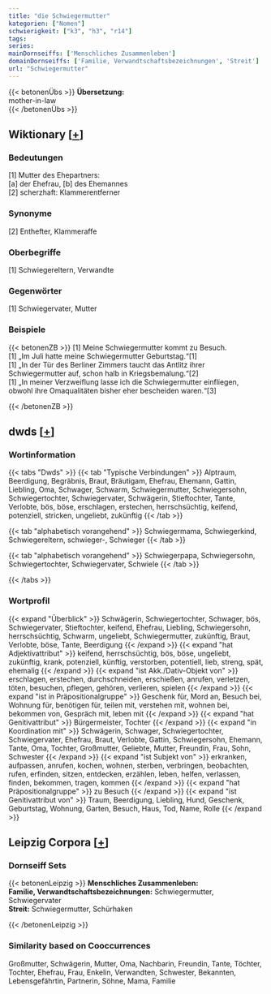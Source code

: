 ```yaml
---
title: "die Schwiegermutter"
kategorien: ["Nomen"]
schwierigkeit: ["k3", "h3", "r14"]
tags:
series:
mainDornseiffs: ['Menschliches Zusammenleben']
domainDornseiffs: ['Familie, Verwandtschaftsbezeichnungen', 'Streit']
url: "Schwiegermutter"
---
```


{{< betonenÜbs >}}
**Übersetzung:**  
mother-in-law  
{{< /betonenÜbs >}}

## Wiktionary [[+](https://de.wiktionary.org/wiki/Schwiegermutter)]

### Bedeutungen
[1] Mutter des Ehepartners:  
[a] der Ehefrau, [b] des Ehemannes  
[2] scherzhaft: Klammerentferner  

### Synonyme
[2] Enthefter, Klammeraffe  

### Oberbegriffe
[1] Schwiegereltern, Verwandte  

### Gegenwörter
[1] Schwiegervater, Mutter  

### Beispiele
{{< betonenZB >}}
[1] Meine Schwiegermutter kommt zu Besuch.  
[1] „Im Juli hatte meine Schwiegermutter Geburtstag.“[1]  
[1] „In der Tür des Berliner Zimmers taucht das Antlitz ihrer Schwiegermutter auf, schon halb in Kriegsbemalung.“[2]  
[1] „In meiner Verzweiflung lasse ich die Schwiegermutter einfliegen, obwohl ihre Omaqualitäten bisher eher bescheiden waren.“[3]  

{{< /betonenZB >}}


## dwds [[+](https://www.dwds.de/wb/Schwiegermutter)]

### Wortinformation
{{< tabs "Dwds" >}}
{{< tab "Typische Verbindungen" >}}
Alptraum, Beerdigung, Begräbnis, Braut, Bräutigam, Ehefrau, Ehemann, Gattin, Liebling, Oma, Schwager, Schwarm, Schwiegermutter, Schwiegersohn, Schwiegertochter, Schwiegervater, Schwägerin, Stieftochter, Tante, Verlobte, bös, böse, erschlagen, erstechen, herrschsüchtig, keifend, potenziell, stricken, ungeliebt, zukünftig
{{< /tab >}}

{{< tab "alphabetisch vorangehend" >}}
Schwiegermama, Schwiegerkind, Schwiegereltern, schwieger-, Schwieger
{{< /tab >}}

{{< tab "alphabetisch vorangehend" >}}
Schwiegerpapa, Schwiegersohn, Schwiegertochter, Schwiegervater, Schwiele
{{< /tab >}}

{{< /tabs >}}

### Wortprofil
{{< expand "Überblick" >}} Schwägerin, Schwiegertochter, Schwager, bös, Schwiegervater, Stieftochter, keifend, Ehefrau, Liebling, Schwiegersohn, herrschsüchtig, Schwarm, ungeliebt, Schwiegermutter, zukünftig, Braut, Verlobte, böse, Tante, Beerdigung {{< /expand >}}
{{< expand "hat Adjektivattribut" >}} keifend, herrschsüchtig, bös, böse, ungeliebt, zukünftig, krank, potenziell, künftig, verstorben, potentiell, lieb, streng, spät, ehemalig {{< /expand >}}
{{< expand "ist Akk./Dativ-Objekt von" >}} erschlagen, erstechen, durchschneiden, erschießen, anrufen, verletzen, töten, besuchen, pflegen, gehören, verlieren, spielen {{< /expand >}}
{{< expand "ist in Präpositionalgruppe" >}} Geschenk für, Mord an, Besuch bei, Wohnung für, benötigen für, teilen mit, verstehen mit, wohnen bei, bekommen von, Gespräch mit, leben mit {{< /expand >}}
{{< expand "hat Genitivattribut" >}} Bürgermeister, Tochter {{< /expand >}}
{{< expand "in Koordination mit" >}} Schwägerin, Schwager, Schwiegertochter, Schwiegervater, Ehefrau, Braut, Verlobte, Gattin, Schwiegersohn, Ehemann, Tante, Oma, Tochter, Großmutter, Geliebte, Mutter, Freundin, Frau, Sohn, Schwester {{< /expand >}}
{{< expand "ist Subjekt von" >}} erkranken, aufpassen, anrufen, kochen, wohnen, sterben, verbringen, beobachten, rufen, erfinden, sitzen, entdecken, erzählen, leben, helfen, verlassen, finden, bekommen, tragen, kommen {{< /expand >}}
{{< expand "hat Präpositionalgruppe" >}} zu Besuch {{< /expand >}}
{{< expand "ist Genitivattribut von" >}} Traum, Beerdigung, Liebling, Hund, Geschenk, Geburtstag, Wohnung, Garten, Besuch, Haus, Tod, Name, Rolle {{< /expand >}}

## Leipzig Corpora [[+](https://corpora.uni-leipzig.de/en/res?word=Schwiegermutter&corpusId=deu_newscrawl-public_2018)]

### Dornseiff Sets
{{< betonenLeipzig >}}
**Menschliches Zusammenleben:**  
**Familie, Verwandtschaftsbezeichnungen:** Schwiegermutter, Schwiegervater  
**Streit:** Schwiegermutter, Schürhaken  

{{< /betonenLeipzig >}}

### Similarity based on Cooccurrences
Großmutter, Schwägerin, Mutter, Oma, Nachbarin, Freundin, Tante, Töchter, Tochter, Ehefrau, Frau, Enkelin, Verwandten, Schwester, Bekannten, Lebensgefährtin, Partnerin, Söhne, Mama, Familie


